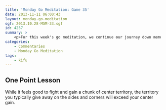 ```yaml
---
title: 'Monday Go Meditation: Game 35'
date: 2013-11-11 06:00:43
layout: monday-go-meditation
sgf: 2013.10.28-MGM-33.sgf
id: 4257
summary: >
	<p>For this week's go meditation, we continue our journey down memory lane! Last week I was a mere 15 kyu, but this week we jump ahead to when I gained my first stone! Kageyama says that one of the greatest enjoyments of go is gaining a stone in strength (which obviously becomes far less frequent as one gets stronger); but I do remember the excitement of seeing my rank tick up a number. Haha. Anyways, I hope that you'll find humor and enjoyment as you watch my past self flail around the board. =D See you next week!</p>
categories:
	- Commentaries
	- Monday Go Meditation
tags:
	- kifu
---
```


## One Point Lesson

While it feels good to fight and gain a chunk of center territory, the territory you typically give away on the sides and corners will exceed your center gain.
